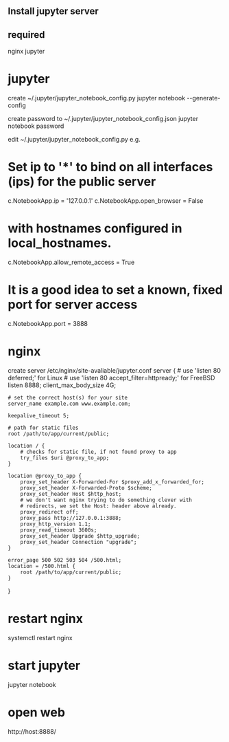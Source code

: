 ## Install jupyter server

## required

nginx
jupyter

# jupyter

create ~/.jupyter/jupyter_notebook_config.py
jupyter notebook --generate-config

create password to ~/.jupyter/jupyter_notebook_config.json
jupyter notebook password

edit ~/.jupyter/jupyter_notebook_config.py
e.g. 
# Set ip to '\*' to bind on all interfaces (ips) for the public server
c.NotebookApp.ip = '127.0.0.1'
c.NotebookApp.open_browser = False 
# with hostnames configured in local_hostnames.
c.NotebookApp.allow_remote_access = True 
# It is a good idea to set a known, fixed port for server access
c.NotebookApp.port = 3888

# nginx

create server /etc/nginx/site-avaliable/jupyter.conf
server { 
    # use 'listen 80 deferred;' for Linux 
    # use 'listen 80 accept_filter=httpready;' for FreeBSD
    listen 8888;
    client_max_body_size 4G;
    
    # set the correct host(s) for your site
    server_name example.com www.example.com;
    
    keepalive_timeout 5;
    
    # path for static files
    root /path/to/app/current/public;
    
    location / {
        # checks for static file, if not found proxy to app
        try_files $uri @proxy_to_app;
    }

    location @proxy_to_app {
        proxy_set_header X-Forwarded-For $proxy_add_x_forwarded_for;
        proxy_set_header X-Forwarded-Proto $scheme;
        proxy_set_header Host $http_host;
        # we don't want nginx trying to do something clever with
        # redirects, we set the Host: header above already.
        proxy_redirect off;
        proxy_pass http://127.0.0.1:3888;
        proxy_http_version 1.1;
        proxy_read_timeout 3600s;
        proxy_set_header Upgrade $http_upgrade;
        proxy_set_header Connection "upgrade";
    }

    error_page 500 502 503 504 /500.html;
    location = /500.html {
        root /path/to/app/current/public;
    }

}

# restart nginx
systemctl restart nginx

# start jupyter
jupyter notebook

# open web
http://host:8888/